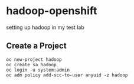 # hadoop-openshift
setting up hadoop in my test lab


## Create a Project

```shell
oc new-project hadoop
oc create sa hadoop
oc login -u system:admin
oc adm policy add-scc-to-user anyuid -z hadoop
```
